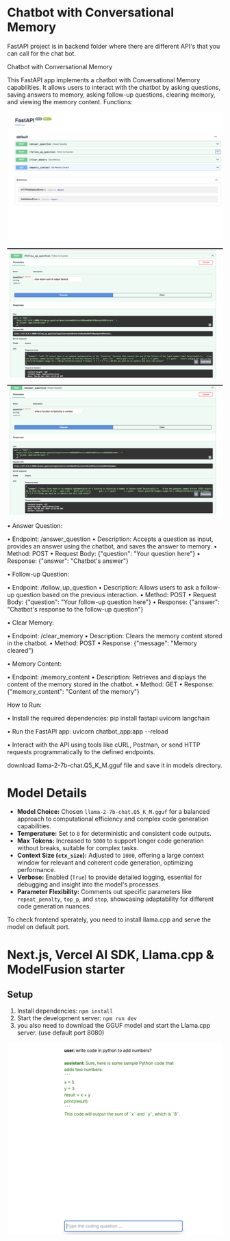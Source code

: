 # Chatbot with Conversational Memory

FastAPI project is in backend folder where there are different API's that you can call for the chat bot. 

Chatbot with Conversational Memory

This FastAPI app implements a chatbot with Conversational Memory capabilities. It allows users to interact with the chatbot by asking questions, saving answers to memory, asking follow-up questions, clearing memory, and viewing the memory content.
Functions:

![Image 1](/images/1.png)

![Image 2](/images/2.png)

![Image 3](/images/3.png)

• Answer Question:

• Endpoint: /answer_question
• Description: Accepts a question as input, provides an answer using the chatbot, and saves the answer to memory.
• Method: POST
• Request Body: {"question": "Your question here"}
• Response: {"answer": "Chatbot's answer"}


• Follow-up Question:

• Endpoint: /follow_up_question
• Description: Allows users to ask a follow-up question based on the previous interaction.
• Method: POST
• Request Body: {"question": "Your follow-up question here"}
• Response: {"answer": "Chatbot's response to the follow-up question"}


• Clear Memory:

• Endpoint: /clear_memory
• Description: Clears the memory content stored in the chatbot.
• Method: POST
• Response: {"message": "Memory cleared"}


• Memory Content:

• Endpoint: /memory_content
• Description: Retrieves and displays the content of the memory stored in the chatbot.
• Method: GET
• Response: {"memory_content": "Content of the memory"}



How to Run:


• Install the required dependencies:
pip install fastapi uvicorn langchain

• Run the FastAPI app:
uvicorn chatbot_app:app --reload

• Interact with the API using tools like cURL, Postman, or send HTTP requests programmatically to the defined endpoints.

download llama-2-7b-chat.Q5_K_M.gguf file and save it in models directory.

# Model Details

- **Model Choice:** Chosen `llama-2-7b-chat.Q5_K_M.gguf` for a balanced approach to computational efficiency and complex code generation capabilities.
- **Temperature:** Set to `0` for deterministic and consistent code outputs.
- **Max Tokens:** Increased to `5000` to support longer code generation without breaks, suitable for complex tasks.
- **Context Size (`ctx_size`):** Adjusted to `1000`, offering a large context window for relevant and coherent code generation, optimizing performance.
- **Verbose:** Enabled (`True`) to provide detailed logging, essential for debugging and insight into the model's processes.
- **Parameter Flexibility:** Comments out specific parameters like `repeat_penalty`, `top_p`, and `stop`, showcasing adaptability for different code generation nuances.





To check frontend sperately, you need to install llama.cpp and serve the model on default port.

# Next.js, Vercel AI SDK, Llama.cpp & ModelFusion starter


## Setup

1. Install dependencies: `npm install`
2. Start the development server: `npm run dev`
3. you also need to download the GGUF model and start the Llama.cpp server. (use default port 8080)

![Image 3](/images/4.png)

